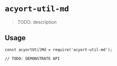 # `acyort-util-md`

> TODO: description

## Usage

```
const acyortUtilMd = require('acyort-util-md');

// TODO: DEMONSTRATE API
```
